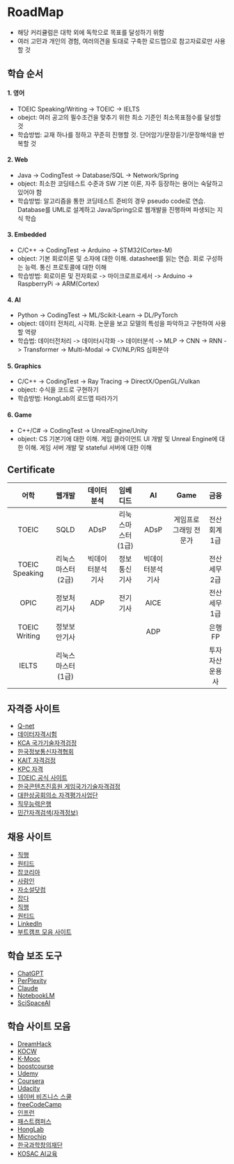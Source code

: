 # RoadMap
- 해당 커리큘럼은 대학 외에 독학으로 목표를 달성하기 위함
- 여러 고민과 개인의 경험, 여러의견을 토대로 구축한 로드맵으로 참고자료로만 사용할 것

## 학습 순서
#### 1. 영어
- TOEIC Speaking/Writing -> TOEIC -> IELTS
- obejct: 여러 공고의 필수조건을 맞추기 위한 최소 기준인 최소목표점수를 달성할 것
- 학습방법: 교재 하나를 정하고 꾸준히 진행할 것. 단어암기/문장듣기/문장해석을 반복할 것

#### 2. Web
- Java -> CodingTest -> Database/SQL -> Network/Spring
- object: 최소한 코딩테스트 수준과 SW 기본 이론, 자주 등장하는 용어는 숙달하고 있어야 함
- 학습방법: 알고리즘을 통한 코딩테스트 준비의 경우 pseudo code로 연습. Database를 UML로 설계하고 Java/Spring으로 웹개발을 진행하며 파생되는 지식 학습

#### 3. Embedded
- C/C++ -> CodingTest -> Arduino -> STM32(Cortex-M)
- object: 기본 회로이론 및 소자에 대한 이해. datasheet를 읽는 연습. 회로 구성하는 능력. 통신 프로토콜에 대한 이해
- 학습방법: 회로이론 및 전자회로 -> 마이크로프로세서 -> Arduino -> RaspberryPi -> ARM(Cortex)

#### 4. AI
- Python -> CodingTest -> ML/Scikit-Learn -> DL/PyTorch
- object: 데이터 전처리, 시각화. 논문을 보고 모델의 특성을 파악하고 구현하여 사용할 역량
- 학습법: 데이터전처리 -> 데이터시각화 -> 데이터분석 -> MLP -> CNN -> RNN -> Transformer -> Multi-Modal -> CV/NLP/RS 심화분야

#### 5. Graphics
- C/C++ -> CodingTest -> Ray Tracing -> DirectX/OpenGL/Vulkan
- object: 수식을 코드로 구현하기
- 학습방법: HongLab의 로드맵 따라가기

#### 6. Game
- C++/C# -> CodingTest -> UnrealEngine/Unity
- object: CS 기본기에 대한 이해. 게임 클라이언트 UI 개발 및 Unreal Engine에 대한 이해. 게임 서버 개발 맟 stateful 서버에 대한 이해

## Certificate
| 어학 | 웹개발 | 데이터분석 | 임베디드 | AI | Game | 금융 |
| :---: | :---: | :---: | :---: | :---: | :---: | :---: |
| TOEIC | SQLD | ADsP | 리눅스마스터(1급) | ADsP | 게임프로그래밍 전문가 | 전산회계 1급 |
| TOEIC Speaking | 리눅스마스터(2급) | 빅데이터분석기사 | 정보통신기사 | 빅데이터분석기사 |  | 전산세무 2급 |
| OPIC | 정보처리기사 | ADP | 전기기사 | AICE |  | 전산세무 1급 |
| TOEIC Writing | 정보보안기사 |  |  | ADP |  | 은행FP |
| IELTS | 리눅스마스터(1급) |  |  |  |  | 투자자산운용사 |

## 자격증 사이트
- [Q-net](https://www.q-net.or.kr/man001.do?gSite=Q)
- [데이터자격시험](https://www.dataq.or.kr/www/main.do)
- [KCA 국가기술자격검정](https://www.cq.or.kr/main.do)
- [한국정보통신자격협회](https://www.icqa.or.kr/cn/page/network)
- [KAIT 자격검정](https://www.ihd.or.kr/introducesubject1.do)
- [KPC 자격](https://license.kpc.or.kr/kpc/qualfAthrz/index.do)
- [TOEIC 공식 사이트](https://exam.toeic.co.kr/index.php)
- [한국콘텐츠진흥원 게임국가기술자격검정](https://www.kgq.or.kr/service/main.do)
- [대한상공회의소 자격평가사업단](https://license.korcham.net/)
- [직무능력은행](https://bank.ncs.go.kr/)
- [민간자격검색(자격정보)](https://www.pqi.or.kr/inf/qul/infQulList.do?searchQulCpCd=0001)

## 채용 사이트
- [직행](https://zighang.com/)
- [원티드](https://www.wanted.co.kr/)
- [잡코리아](https://www.jobkorea.co.kr/)
- [사람인](https://www.saramin.co.kr/zf_user/)
- [자소설닷컴](https://jasoseol.com/)
- [잡다](https://www.jobda.im/)
- [직행](https://zighang.com/)
- [원티드](https://www.wanted.co.kr/)
- [LinkedIn](https://kr.linkedin.com/)
- [부트캠프 모음 사이트](https://boottent.com/camps)

## 학습 보조 도구
- [ChatGPT](https://chatgpt.com/)
- [PerPlexity](https://www.perplexity.ai/?login-source=oneTapHome&login-new=false)
- [Claude](https://claude.ai/login?returnTo=%2F%3F)
- [NotebookLM](https://notebooklm.google.com/?pli=1)
- [SciSpaceAI](https://scispace.com/?via=1123451&gad_source=1)

## 학습 사이트 모음
- [DreamHack](https://dreamhack.io/)
- [KOCW](https://www.kocw.net/home/index.do)
- [K-Mooc](https://www.kmooc.kr/)
- [boostcourse](https://www.boostcourse.org/)
- [Udemy](https://www.udemy.com/)
- [Coursera](https://www.coursera.org/)
- [Udacity](https://www.udacity.com/)
- [네이버 비즈니스 스쿨](https://bizschool.naver.com/)
- [freeCodeCamp](https://www.youtube.com/@freecodecamp/videos)
- [인프런](https://www.inflearn.com/)
- [패스트캠퍼스](https://fastcampus.co.kr/)
- [HongLab](https://www.honglab.ai/)
- [Microchip](https://mu.microchip.com/page/kmu)
- [한국과학창의재단](https://www.kosac.re.kr/menus/1122/contents/1122)
- [KOSAC AI교육](https://sai.software.kr/main)
